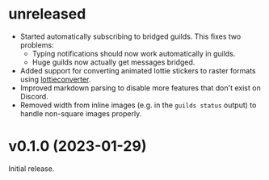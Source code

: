 # unreleased

* Started automatically subscribing to bridged guilds. This fixes two problems:
  * Typing notifications should now work automatically in guilds.
  * Huge guilds now actually get messages bridged.
* Added support for converting animated lottie stickers to raster formats using
  [lottieconverter](https://github.com/sot-tech/LottieConverter).
* Improved markdown parsing to disable more features that don't exist on Discord.
* Removed width from inline images (e.g. in the `guilds status` output) to
  handle non-square images properly.

# v0.1.0 (2023-01-29)

Initial release.
